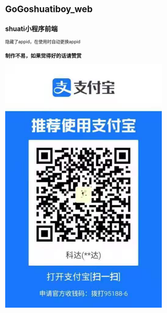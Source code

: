 # GoGoshuatiboy_web
## shuati小程序前端
  隐藏了appid，在使用时自动更换appid
  
  
### 制作不易，如果觉得好的话请赞赏
![avatar](./fukuanma.jpg)
